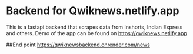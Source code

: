 # Backend for Qwiknews.netlify.app
This is a fastapi backend that scrapes data from Inshorts, Indian Express and others.
Demo of the app can be found on https://qwiknews.netlify.app

##End point
https://qwiknewsbackend.onrender.com/news

